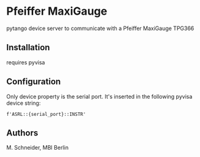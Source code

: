 # Pfeiffer MaxiGauge
pytango device server to communicate with a Pfeiffer MaxiGauge TPG366

## Installation
requires pyvisa

## Configuration
Only device property is the serial port. It's inserted in the following pyvisa
device string:

`f'ASRL::{serial_port}::INSTR'`

## Authors
M. Schneider, MBI Berlin
